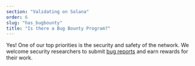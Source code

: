 ```yaml
---
section: "Validating on Solana"
order: 6
slug: "has_bugbounty"
title: "Is there a Bug Bounty Program?"
---
```


Yes! One of our top priorities is the security and safety of the network.
We welcome security researchers to submit [bug reports](https://github.com/solana-labs/solana/blob/master/SECURITY.md) and earn rewards for
their work.
